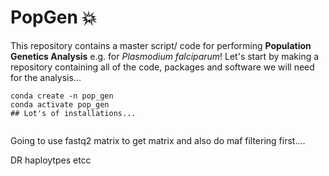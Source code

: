# PopGen :boom:
This repository contains a master script/ code for performing **Population Genetics Analysis** e.g. for *Plasmodium falciparum*!
Let's start by making a repository containing all of the code, packages and software we will need for the analysis...
```
conda create -n pop_gen
conda activate pop_gen
## Lot's of installations...


```



Going to use fastq2 matrix to get matrix and also do maf filtering first....


DR haploytpes etcc
